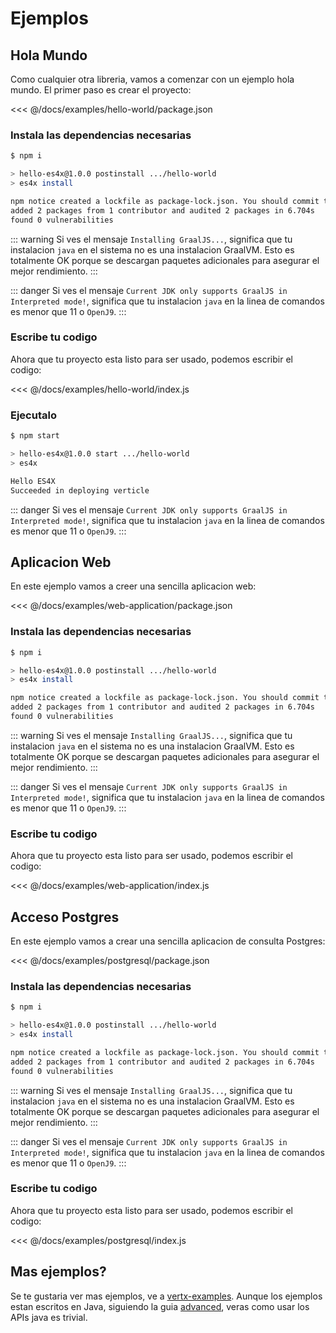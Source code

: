 # Ejemplos

## Hola Mundo

Como cualquier otra libreria, vamos a comenzar con un ejemplo hola mundo. El primer paso es crear el proyecto:

<<< @/docs/examples/hello-world/package.json

### Instala las dependencias necesarias

```bash
$ npm i

> hello-es4x@1.0.0 postinstall .../hello-world
> es4x install

npm notice created a lockfile as package-lock.json. You should commit this file.
added 2 packages from 1 contributor and audited 2 packages in 6.704s
found 0 vulnerabilities
```

::: warning
Si ves el mensaje `Installing GraalJS...`, significa que tu instalacion `java` en el sistema no es una instalacion GraalVM.
Esto es totalmente OK porque se descargan paquetes adicionales para asegurar el mejor rendimiento.
:::

::: danger
Si ves el mensaje `Current JDK only supports GraalJS in Interpreted mode!`, significa que tu instalacion `java` en la linea
de comandos es menor que 11 o `OpenJ9`.
:::

### Escribe tu codigo

Ahora que tu proyecto esta listo para ser usado, podemos escribir el codigo:

<<< @/docs/examples/hello-world/index.js

### Ejecutalo

```bash
$ npm start

> hello-es4x@1.0.0 start .../hello-world
> es4x

Hello ES4X
Succeeded in deploying verticle
```

::: danger
Si ves el mensaje `Current JDK only supports GraalJS in Interpreted mode!`, significa que tu instalacion `java` en la linea
de comandos es menor que 11 o `OpenJ9`.
:::

## Aplicacion Web

En este ejemplo vamos a creer una sencilla aplicacion web:

<<< @/docs/examples/web-application/package.json

### Instala las dependencias necesarias

```bash
$ npm i

> hello-es4x@1.0.0 postinstall .../hello-world
> es4x install

npm notice created a lockfile as package-lock.json. You should commit this file.
added 2 packages from 1 contributor and audited 2 packages in 6.704s
found 0 vulnerabilities
```

::: warning
Si ves el mensaje `Installing GraalJS...`, significa que tu instalacion `java` en el sistema no es una instalacion GraalVM.
Esto es totalmente OK porque se descargan paquetes adicionales para asegurar el mejor rendimiento.
:::

::: danger
Si ves el mensaje `Current JDK only supports GraalJS in Interpreted mode!`, significa que tu instalacion `java` en la linea
de comandos es menor que 11 o `OpenJ9`.
:::

### Escribe tu codigo

Ahora que tu proyecto esta listo para ser usado, podemos escribir el codigo:

<<< @/docs/examples/web-application/index.js

## Acceso Postgres

En este ejemplo vamos a crear una sencilla aplicacion de consulta Postgres:

<<< @/docs/examples/postgresql/package.json

### Instala las dependencias necesarias

```bash
$ npm i

> hello-es4x@1.0.0 postinstall .../hello-world
> es4x install

npm notice created a lockfile as package-lock.json. You should commit this file.
added 2 packages from 1 contributor and audited 2 packages in 6.704s
found 0 vulnerabilities
```

::: warning
Si ves el mensaje `Installing GraalJS...`, significa que tu instalacion `java` en el sistema no es una instalacion GraalVM.
Esto es totalmente OK porque se descargan paquetes adicionales para asegurar el mejor rendimiento.
:::

::: danger
Si ves el mensaje `Current JDK only supports GraalJS in Interpreted mode!`, significa que tu instalacion `java` en la linea
de comandos es menor que 11 o `OpenJ9`.
:::

### Escribe tu codigo

Ahora que tu proyecto esta listo para ser usado, podemos escribir el codigo:

<<< @/docs/examples/postgresql/index.js

## Mas ejemplos?

Se te gustaria ver mas ejemplos, ve a [vertx-examples](https://github.com/vert-x3/vertx-examples). Aunque los ejemplos estan
escritos en Java, siguiendo la guia [advanced](../advanced), veras como usar los APIs java es trivial.
